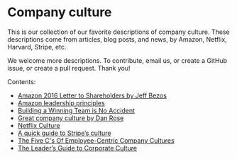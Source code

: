 # Company culture

This is our collection of our favorite descriptions of company culture. These descriptions come from articles, blog posts, and news, by Amazon, Netflix, Harvard, Stripe, etc.

We welcome more descriptions. To contribute, email us, or create a GitHub issue, or create a pull request. Thank you!

Contents:

* [Amazon 2016 Letter to Shareholders by Jeff Bezos](amazon-2016-letter-to-shareholders/index.md)
* [Amazon leadership principles](amazon-leadership-principles/index.md)
* [Building a Winning Team is No Accident](building-a-winning-team/index.md)
* [Great company culture by Dan Rose](great-company-culture-by-dan-rose/index.md)
* [Netflix Culture](netflix-culture/index.md)
* [A quick guide to Stripe’s culture](stripe-culture/index.md)
* [The Five C's Of Employee-Centric Company Cultures](the-five-cs-of-employee-centric-company-culture/index.md)
* [The Leader’s Guide to Corporate Culture](the-leaders-guide-to-corporate-culture/index.md)
